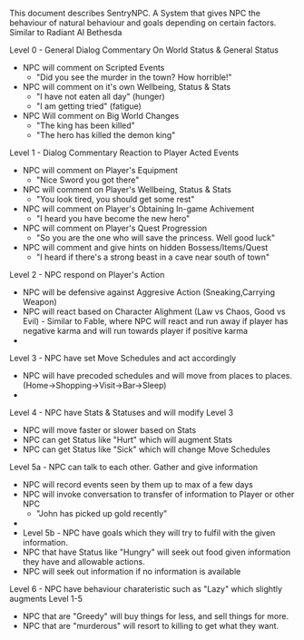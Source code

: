
This document describes SentryNPC. A System that gives NPC the behaviour of natural behaviour and goals depending on certain factors. Similar to Radiant AI Bethesda


Level 0 - General Dialog Commentary On World Status & General Status
- NPC will comment on Scripted Events
	- "Did you see the murder in the town? How horrible!"
- NPC will comment on it's own Wellbeing, Status & Stats
	- "I have not eaten all day" (hunger)
	- "I am getting tried" (fatigue)
- NPC Will comment on Big World Changes
	- "The king has been killed"
	- "The hero has killed the demon king"
  
Level 1 - Dialog Commentary Reaction to Player Acted Events
- NPC will comment on Player's Equipment
	- "Nice Sword you got there"
- NPC will comment on Player's Wellbeing, Status & Stats
	- "You look tired, you should get some rest"
- NPC will comment on Player's Obtaining In-game Achivement
	-	"I heard you have become the new hero"
- NPC will comment on Player's Quest Progression
	- "So you are the one who will save the princess. Well good luck"
- NPC will comment and give hints on hidden Bossess/Items/Quest
	- "I heard if there's a strong beast in a cave near south of town" 
  
Level 2 - NPC respond on Player's Action
- NPC will be defensive against Aggresive Action (Sneaking,Carrying Weapon)
- NPC will react based on Character Alighment (Law vs Chaos, Good vs Evil) - Similar to Fable, where NPC will react and run away if player has negative karma and will run towards player if positive karma
- 
Level 3 - NPC have set Move Schedules and act accordingly
- NPC will have precoded schedules and will move from places to places. (Home->Shopping->Visit->Bar->Sleep)
- 
Level 4 - NPC have Stats & Statuses and will modify Level 3
- NPC will move faster or slower based on Stats
- NPC can get Status like "Hurt" which will augment Stats
- NPC can get Status like "Sick" which will change Move Schedules

Level 5a - NPC can talk to each other. Gather and give information
- NPC will record events seen by them up to max of a few days
- NPC will invoke conversation to transfer of information to Player or other NPC
	- "John has picked up gold recently"
- 
- Level 5b - NPC have goals which they will try to fulfil with the given information.
- NPC that have Status like "Hungry" will seek out food given information they have and allowable actions.
- NPC will seek out information if no information is available

Level 6 - NPC have behaviour charateristic such as "Lazy" which slightly augments Level 1-5
- NPC that are "Greedy" will buy things for less, and sell things for more.
- NPC that are "murderous" will resort to killing to get what they want.